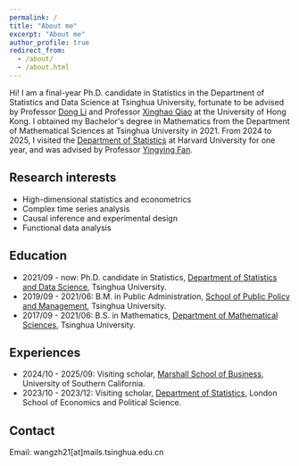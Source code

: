 ```yaml
---
permalink: /
title: "About me"
excerpt: "About me"
author_profile: true
redirect_from: 
  - /about/
  - /about.html
---
```


Hi! I am a final-year Ph.D. candidate in Statistics in the Department of Statistics and Data Science at Tsinghua University, fortunate to be advised by Professor [Dong Li](https://www.stat.tsinghua.edu.cn/en/info/1023/1052.htm) and Professor [Xinghao Qiao](https://www.hkubs.hku.hk/people/xinghao-qiao/) at the University of Hong Kong.
I obtained my Bachelor's degree in Mathematics from the Department of Mathematical Sciences at Tsinghua University in 2021.
From 2024 to 2025, I visited the [Department of Statistics](https://statistics.fas.harvard.edu/home) at Harvard University for one year, and was advised by Professor [Yingying Fan](https://faculty.marshall.usc.edu/yingying-fan/).

## Research interests
* High-dimensional statistics and econometrics
* Complex time series analysis
* Causal inference and experimental design
* Functional data analysis

## Education
* 2021/09 - now:  Ph.D. candidate in Statistics, [Department of Statistics and Data Science](https://www.stat.tsinghua.edu.cn/en/), Tsinghua University.
* 2019/09 - 2021/06:  B.M. in Public Administration, [School of Public Policy and Management](https://www.sppm.tsinghua.edu.cn/english/), Tsinghua University.
* 2017/09 - 2021/06:  B.S. in Mathematics, [Department of Mathematical Sciences](https://www.math.tsinghua.edu.cn/), Tsinghua University.

## Experiences
* 2024/10 - 2025/09:  Visiting scholar, [Marshall School of Business](https://www.marshall.usc.edu/), University of Southern California.
* 2023/10 - 2023/12:  Visiting scholar, [Department of Statistics](https://www.lse.ac.uk/statistics), London School of Economics and Political Science.

## Contact
Email: wangzh21[at]mails.tsinghua.edu.cn
